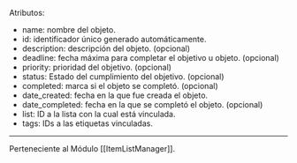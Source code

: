 Atributos:
- name: nombre del objeto.
- id: identificador único generado automáticamente.
- description: descripción del objeto. (opcional)
- deadline: fecha máxima para completar el objetivo u objeto. (opcional)
- priority: prioridad del objetivo. (opcional)
- status: Estado del cumplimiento del objetivo. (opcional)
- completed: marca si el objeto se completó. (opcional)
- date_created: fecha en la que fue creada el objeto.
- date_completed: fecha en la que se completó el objeto. (opcional)
- list: ID a la lista con la cual está vinculada.
- tags: IDs a las etiquetas vinculadas.

---
Perteneciente al Módulo [[ItemListManager]].